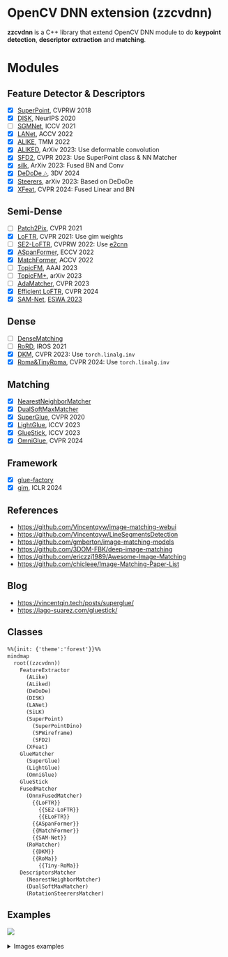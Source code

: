 OpenCV DNN extension (zzcvdnn)
==============================

**zzcvdnn** is a C++ library that extend OpenCV DNN module to do **keypoint detection**, **descriptor extraction** and **matching**.

# Modules

## Feature Detector & Descriptors

- [x] [SuperPoint](https://github.com/magicleap/SuperPointPretrainedNetwork), CVPRW 2018
- [x] [DISK](https://github.com/cvlab-epfl/disk), NeurIPS 2020
- [ ] [SGMNet](https://github.com/vdvchen/SGMNet), ICCV 2021
- [x] [LANet](https://github.com/wangch-g/lanet), ACCV 2022
- [x] [ALIKE](https://github.com/Shiaoming/ALIKE), TMM 2022
- [x] [ALIKED](https://github.com/Shiaoming/ALIKED), ArXiv 2023: Use deformable convolution
- [x] [SFD2](https://github.com/feixue94/sfd2), CVPR 2023: Use SuperPoint class & NN Matcher
- [x] [silk](https://github.com/facebookresearch/silk), ArXiv 2023: Fused BN and Conv
- [x] [DeDoDe 🎶](https://github.com/Parskatt/DeDoDe), 3DV 2024
- [x] [Steerers](https://github.com/georg-bn/rotation-steerers), arXiv 2023: Based on DeDoDe
- [x] [XFeat](https://github.com/verlab/accelerated_features), CVPR 2024: Fused Linear and BN

## Semi-Dense

- [ ] [Patch2Pix](https://github.com/GrumpyZhou/patch2pix), CVPR 2021
- [x] [LoFTR](https://github.com/zju3dv/LoFTR), CVPR 2021: Use gim weights
- [ ] [SE2-LoFTR](https://github.com/georg-bn/se2-loftr), CVPRW 2022: Use [e2cnn](https://github.com/QUVA-Lab/e2cnn)
- [x] [ASpanFormer](https://github.com/apple/ml-aspanformer), ECCV 2022
- [x] [MatchFormer](https://github.com/jamycheung/MatchFormer), ACCV 2022
- [ ] [TopicFM](https://github.com/TruongKhang/TopicFM/tree/aaai23_ver), AAAI 2023
- [ ] [TopicFM+](https://github.com/TruongKhang/TopicFM), arXiv 2023
- [ ] [AdaMatcher](https://github.com/TencentYoutuResearch/AdaMatcher), CVPR 2023
- [x] [Efficient LoFTR](https://github.com/zju3dv/EfficientLoFTR), CVPR 2024
- [x] [SAM-Net](https://github.com/benjaminkelenyi/SAM-Net), [ESWA 2023](https://www.sciencedirect.com/science/article/abs/pii/S0957417423033067#fn1)

## Dense

- [ ] [DenseMatching](https://github.com/PruneTruong/DenseMatching)
- [ ] [RoRD](https://github.com/UditSinghParihar/RoRD), IROS 2021
- [x] [DKM](https://github.com/Parskatt/DKM), CVPR 2023: Use `torch.linalg.inv`
- [x] [Roma&TinyRoma](https://github.com/Parskatt/RoMa), CVPR 2024: Use `torch.linalg.inv`

## Matching

- [x] [NearestNeighborMatcher](https://kornia.readthedocs.io/en/latest/feature.html#kornia.feature.match_smnn)
- [x] [DualSoftMaxMatcher](https://github.com/Parskatt/DeDoDe/blob/main/DeDoDe/utils.py)
- [x] [SuperGlue](https://github.com/magicleap/SuperGluePretrainedNetwork), CVPR 2020
- [x] [LightGlue](https://github.com/cvg/LightGlue), ICCV 2023
- [x] [GlueStick](https://github.com/cvg/GlueStick), ICCV 2023
- [x] [OmniGlue](https://github.com/google-research/omniglue), CVPR 2024

## Framework

- [x] [glue-factory](https://github.com/cvg/glue-factory)
- [x] [gim](https://github.com/xuelunshen/gim), ICLR 2024

## References

- https://github.com/Vincentqyw/image-matching-webui
- https://github.com/Vincentqyw/LineSegmentsDetection
- https://github.com/gmberton/image-matching-models
- https://github.com/3DOM-FBK/deep-image-matching
- https://github.com/ericzzj1989/Awesome-Image-Matching
- https://github.com/chicleee/Image-Matching-Paper-List

## Blog

- https://vincentqin.tech/posts/superglue/
- https://iago-suarez.com/gluestick/

## Classes

```mermaid
%%{init: {'theme':'forest'}}%%
mindmap
  root((zzcvdnn))
    FeatureExtractor
      (ALike)
      (ALiked)
      (DeDoDe)
      (DISK)
      (LANet)
      (SiLK)
      (SuperPoint)
        (SuperPointDino)
        (SPWireframe)
        (SFD2)
      (XFeat)
    GlueMatcher
      (SuperGlue)
      (LightGlue)
      (OmniGlue)
    GlueStick
    FusedMatcher
      (OnnxFusedMatcher)
        {{LoFTR}}
          {{SE2-LoFTR}}
          {{ELoFTR}}
        {{ASpanFormer}}
        {{MatchFormer}}
        {{SAM-Net}}
      (RoMatcher)
        {{DKM}}
        {{RoMa}}
          {{Tiny-RoMa}}
    DescriptorsMatcher
      (NearestNeighborMatcher)
      (DualSoftMaxMatcher)
      (RotationSteerersMatcher)
```

## Examples

[![](https://img.youtube.com/vi/9zQRCBz2YBQ/0.jpg)](https://www.youtube.com/watch?v=9zQRCBz2YBQ)

<details>

<summary>Images examples</summary>

![](https://github.com/zhouzq-thu/zzcvdnn/blob/main/assets/results/THU2ndGate.png)

![](https://github.com/zhouzq-thu/zzcvdnn/blob/main/assets/results/shanghai-1.png)

![](https://github.com/zhouzq-thu/zzcvdnn/blob/main/assets/results/shanghai-2.png)

![](https://github.com/zhouzq-thu/zzcvdnn/blob/main/assets/results/tiananmen.png)

![](https://github.com/zhouzq-thu/zzcvdnn/blob/main/assets/results/uscapitol.png)

![](https://github.com/zhouzq-thu/zzcvdnn/blob/main/assets/results/certainty.png)

</details>
